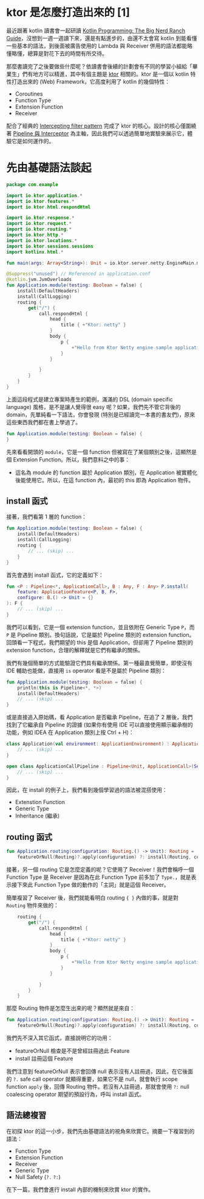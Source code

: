 # ktor 是怎麼打造出來的 [1]

最近跟著 kotlin 讀書會一起研讀 [Kotlin Programming: The Big Nerd Ranch Guide](https://www.amazon.com/Kotlin-Programming-Nerd-Ranch-Guide/dp/0135161630)，沒想到一週一週讀下來，還是有點進步的，由還不太會寫 kotlin 到能看懂一些基本的語法，到後面被廣告使用的 Lambda 與 Receiver 併用的語法都能略懂略懂，總算是對花下去的時間有所交待。

那麼書讀完了之後要做些什麼呢？依讀書會後續的計劃會有不同的學習小組給「畢業生」們有地方可以精進，其中有個主題是 [ktor](https://ktor.io/) 相關的。ktor 是一個以 kotlin 特性打造出來的 (Web) Framework，它高度利用了 kotlin 的幾個特性：

* Coroutines
* Function Type
* Extension Function
* Receiver

配合了經典的 [Intercepting filter pattern](https://en.wikipedia.org/wiki/Intercepting_filter_pattern) 完成了 ktor 的核心。設計的核心僅圍繞著 [Pipeline 與 Interceptor](https://ktor.io/advanced/pipeline.html) 為主軸，因此我們可以透過簡單地實驗來展示它，體驗它是如何運作的。

# 先由基礎語法談起

```kotlin
package com.example

import io.ktor.application.*
import io.ktor.features.*
import io.ktor.html.respondHtml

import io.ktor.response.*
import io.ktor.request.*
import io.ktor.routing.*
import io.ktor.http.*
import io.ktor.locations.*
import io.ktor.sessions.sessions
import kotlinx.html.*

fun main(args: Array<String>): Unit = io.ktor.server.netty.EngineMain.main(args)

@Suppress("unused") // Referenced in application.conf
@kotlin.jvm.JvmOverloads
fun Application.module(testing: Boolean = false) {
    install(DefaultHeaders)
    install(CallLogging)
    routing {
        get("/") {
            call.respondHtml {
                head {
                    title { +"Ktor: netty" }
                }
                body {
                    p {
                        +"Hello from Ktor Netty engine sample application"
                    }
                }

            }
        }
    }
}
```

上面這段程式是建立專案時產生的範例，滿滿的 DSL (domain specific language) 風格，是不是讓人覺得很 easy 呢？如果，我們先不管它背後的 domain，先單純看一下語法，你會發現 (特別是已經讀完一本書的書友們)，原來這些東西我們都在書上學過了。

```kotlin
fun Application.module(testing: Boolean = false) {
}
```

先來看看開頭的 `module`，它是一個 function 但被寫在了某個類別之後，這顯然是個 Extension Function。所以，我們意料之中的事：

* 這名為 module 的 function 屬於 Application 類別，在 Application 被實體化後能使用它。所以，在這 function 內，最初的 this 即為 Application 物件。

## install 函式 

接著，我們看第 1 層的 function：

```kotlin
fun Application.module(testing: Boolean = false) {
    install(DefaultHeaders)
    install(CallLogging)
    routing {
        // ... (skip) ...
    }
}
```

首先會遇到 install 函式，它的定義如下：

```kotlin
fun <P : Pipeline<*, ApplicationCall>, B : Any, F : Any> P.install(
    feature: ApplicationFeature<P, B, F>,
    configure: B.() -> Unit = {}
): F {
    // ... (skip) ...
}
```

我們可以看到，它是一個 extension function，並且依附在 Generic Type `P`，而 `P` 是 Pipeline 類別。換句話說，它是屬於 Pipeline 類別的 extension function。回頭看一下程式，我們期望的 this 是個 Application，但卻用了 Pipeline 類別的 extension function，合理的解釋就是它們有繼承的關係。

我們有幾個簡單的方式能驗證它們具有繼承關係。第一種最直覺簡單，即使沒有 IDE 輔助也能做，直接用 `is` operator 看是不是屬於 Pipeline 類別：

```kotlin
fun Application.module(testing: Boolean = false) {
    println(this is Pipeline<*, *>)
    install(DefaultHeaders)
    // ... (skip) ...
}
```

或是直接追入原始碼，看 Application 是否繼承 Pipeline，在追了 2 層後，我們找到了它繼承自 Pipeline 的證據 (如果你有使用 IDE 可以直接使用顯示繼承樹的功能，例如 IDEA 在 Application 類別上按 Ctrl + H)：

```kotlin
class Application(val environment: ApplicationEnvironment) : ApplicationCallPipeline(), CoroutineScope {
    // ... (skip) ...
}

open class ApplicationCallPipeline : Pipeline<Unit, ApplicationCall>(Setup, Monitoring, Features, Call, Fallback) {
    // ... (skip) ...
}
```

因此，在 install 的例子上，我們看到幾個學習過的語法被混搭使用：

* Extenstion Function
* Generic Type
* Inheritance (繼承)

## routing 函式 

```kotlin
fun Application.routing(configuration: Routing.() -> Unit): Routing =
    featureOrNull(Routing)?.apply(configuration) ?: install(Routing, configuration)
```

接著，另一個 routing 它是怎麼定義的呢？它使用了 Receiver！我們會稱呼一個 Function Type 是 Receiver 是因為在此  Function Type 前多加了 `Type.`，就是表示接下來此 Function Type 做的動作的「主詞」就是這個 Receiver。

簡單複習了 Receiver 後，我們就能看明白 routing `{ }` 內做的事，就是對 `Routing` 物件來做的：

```kotlin
    routing {
        get("/") {
            call.respondHtml {
                head {
                    title { +"Ktor: netty" }
                }
                body {
                    p {
                        +"Hello from Ktor Netty engine sample application"
                    }
                }

            }
        }
    }
```

那麼 Routing 物件是怎麼生出來的呢？顯然就是來自：

```kotlin
fun Application.routing(configuration: Routing.() -> Unit): Routing =
    featureOrNull(Routing)?.apply(configuration) ?: install(Routing, configuration)
```

我們先不深入其它函式，直接說明它的功用：

* featureOrNull 檢查是不是曾經註冊過此 Feature
* install 註冊這個 Feature

我們注意到 featureOrNull 表示會回傳 null 表示沒有人註冊過，因此，在它後面的 `?.` safe call operator 就顯得重要，如果它不是 null，就會執行 scope function `apply` 後，回傳 Routing 物件。若沒有人註冊過，那就會使用 `?:` null coalescing operator 期望的預設行為，呼叫 install 函式。

## 語法總複習

在初探 ktor 的這一小步，我們先由基礎語法的視角來欣賞它。摘要一下複習到的語法：

* Function Type
* Extension Function
* Receiver
* Generic Type
* Null Safety (`?.` `?:`)

在下一篇，我們會進行 install 內部的機制來欣賞 ktor 的實作。